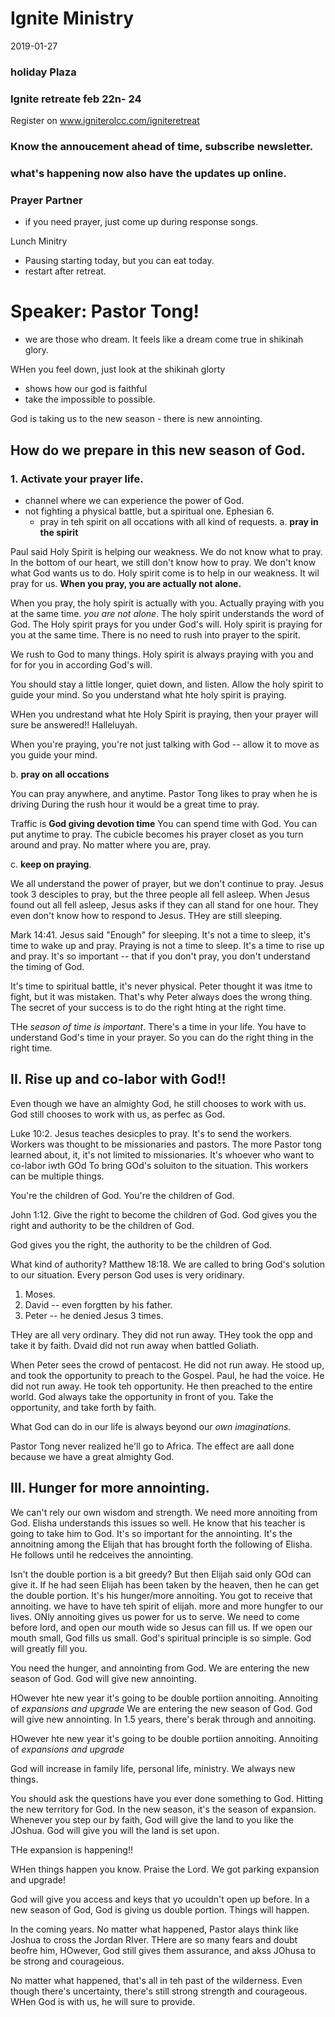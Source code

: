 # Ignite Ministry 
2019-01-27

### holiday Plaza
### Ignite retreate feb 22n- 24

Register on www.igniterolcc.com/igniteretreat

### Know the annoucement ahead of time, subscribe newsletter.

### what's happening now also have the updates up online.

### Prayer Partner
- if you need prayer, just come up during response songs.

Lunch Minitry
- Pausing starting today, but you can eat today.
- restart after retreat.

# Speaker: Pastor Tong!

- we are those who dream. It feels like a dream come true in shikinah glory.  

WHen you feel down, just look at the shikinah glorty
- shows how our god is faithful
- take the impossible to possible.

God is taking us to the new season
    - there is new annointing.

## How do we prepare in this new season of God.

### 1. Activate your prayer life.
- channel where we can experience the power of God.
- not fighting a physical battle, but a spiritual one. Ephesian 6.
    - pray in teh spirit on all occations with all kind of requests.
a. **pray in the spirit**

Paul said Holy Spirit is helping our weakness. We do not know what to pray.
In the bottom of our heart, we still don't know how to pray. We don't know
what God wants us to do. Holy spirit come is to help in our weakness.
It wil pray for us. **When you pray, you are actually not alone.**

When you pray, the holy spirit is actually with you. Actually praying with
you at the same time. *you are not alone*. The holy spirit understands the
word of God. The Holy spirit prays for you under God's will. Holy spirit
is praying for you at the same time. There is no need to rush into prayer to
the spirit.

We rush to God to many things. Holy spirit is always praying with you and for
for you in according God's will.

You should stay a little longer, quiet down, and listen. Allow the holy spirit
to guide your mind. So you understand what hte holy spirit is praying.

WHen you undrestand what hte Holy Spirit is praying, then your prayer will sure
be answered!! Halleluyah.

When you're praying, you're not just talking with God -- allow it to move as you
guide your mind.

b. **pray on all occations**

You can pray anywhere, and anytime. Pastor Tong likes to pray when he is driving
During the rush hour it would be a great time to pray.

Traffic is **God giving devotion time** You can spend time with God. You can
put anytime to pray. The cubicle becomes his prayer closet as you turn around
and pray. No matter where you are, pray. 

c. **keep on praying**.

We all understand the power of prayer, but we don't continue to pray. Jesus
took 3 desciples to pray, but the three people all fell asleep. When Jesus
found out all fell asleep, Jesus asks if they can all stand for one hour.
They even don't know how to respond to Jesus. THey are still sleeping.

Mark 14:41. Jesus said "Enough" for sleeping. It's not a time to sleep,
it's time to wake up and pray. Praying is not a time to sleep. It's a time
to rise up and pray. It's so important -- that if you don't pray, you
don't understand the timing of God.

It's time to spiritual battle, it's never physical. Peter thought it was
itme to fight, but it was mistaken. That's why Peter always does the wrong
thing. The secret of your success is to do the right hting at the right time.

THe *season of time is important*. There's a time in your life. You have to
understand God's time in your prayer. So you can do the right thing in the
right time.

## II. Rise up and co-labor with God!!

Even though we have an almighty God, he still chooses to work with us. God
still chooses to work with us, as perfec as God.

Luke 10:2. Jesus teaches desicples to pray. It's to send the workers. Workers
was thought to be missionaries and pastors. The more Pastor tong learned about,
it, it's not limited to missionaries. It's whoever who want to co-labor iwth GOd
To bring GOd's soluiton to the situation. This workers can be multiple things.

You're the children of God. You're the children of God.

John 1:12. Give the right to become the children of God. God gives you the right
and authority to be the children of God.

God gives you the right, the authority to be the children of God.

What kind of authority? Matthew 18:18. We are called to bring God's solution to 
our situation. Every person God uses is very oridinary.

1. Moses.
1. David -- even forgtten by his father.
1. Peter -- he denied Jesus 3 times.

THey are all very ordinary. They did not run away. THey took the opp and take it
by faith. Dvaid did not run away when battled Goliath.

When Peter sees the crowd of pentacost. He did not run away. He stood up, and 
took the opportunity to preach to the Gospel. Paul, he had the voice. He did not
run away. He took teh opportunity. He then preached to the entire world. God 
always take the opportunity in front of you. Take the opportunity, and take
forth by faith. 

What God can do in our life is always beyond our *own imaginations.*

Pastor Tong never realized he'll go to Africa. The effect are aall done because
we have a great almighty God.

## III. Hunger for more annointing.

We can't rely our own wisdom and strength. We need more annoiting from God.
Elisha understands this issues so well. He know that his teacher is going to
take him to God. It's so important for the annointing. It's the annoitning
among the Elijah that has brought forth the following of Elisha. He follows
until he redceives the annointing.

Isn't the double portion is a bit greedy? But then Elijah said only GOd can 
give it. If he had seen Elijah has been taken by the heaven, then he can
get the double portion. It's his hunger/more annoiting. You got to receive that
annoiting. we have to have teh spirit of elijah. more and more hungfer to our
lives. ONly annoiting gives us power for us to serve. We need to come
before lord, and open our mouth wide so Jesus can fill us. If we open our mouth
small, God fills us small. God's spiritual principle is so simple. God will
greatly fill you.

You need the hunger, and annointing from God. We are entering the new season
of God. God will give new annointing.

HOwever hte new year it's going to be double portiion annoiting. Annoiting of
*expansions and upgrade* We are entering the new season
of God. God will give new annointing. In 1.5 years, there's berak through 
and annoiting. 

HOwever hte new year it's going to be double portiion annoiting. Annoiting of
*expansions and upgrade*

God will increase in family life, personal life, ministry. We always new things.

You should ask the questions have you ever done something to God. Hitting the
new territory for God. In the new season, it's the season of expansion. 
Whenever you step our by faith, God will give the land to you like the JOshua. 
God will give you will the land is set upon.

THe expansion is happening!!

WHen things happen you know. Praise the Lord. We got parking expansion and
upgrade!

God will give you access and keys that yo ucouldn't open up before. In a new
season of God, God is giving us double portion. Things will happen.

In the coming years. No matter what happened, Pastor alays think like Joshua to
cross the Jordan RIver. THere are so many fears and doubt beofre him, HOwever,
God still gives them assurance, and akss JOhusa to be strong and courageious.

No matter what happened, that's all in teh past of the wilderness. Even though
there's uncertainty, there's still strong strength and courageous. WHen God is
with us, he will sure to provide.
